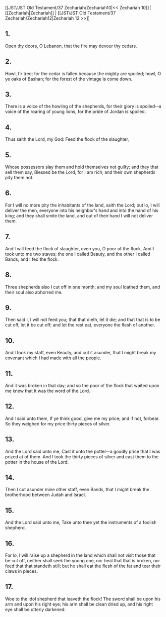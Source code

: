 [[JST/JST Old Testament/37 Zechariah/Zechariah10|<< Zechariah 10]] | [[Zechariah|Zechariah]] | [[JST/JST Old Testament/37 Zechariah/Zechariah12|Zechariah 12 >>]]
## 1.
Open thy doors, O Lebanon, that the fire may devour thy cedars.
## 2.
Howl, fir tree; for the cedar is fallen because the mighty are spoiled; howl, O ye oaks of Bashan; for the forest of the vintage is come down.
## 3.
There is a voice of the howling of the shepherds, for their glory is spoiled\--a voice of the roaring of young lions, for the pride of Jordan is spoiled.
## 4.
Thus saith the Lord, my God: Feed the flock of the slaughter,
## 5.
Whose possessors slay them and hold themselves not guilty; and they that sell them say, Blessed be the Lord, for I am rich; and their own shepherds pity them not.
## 6.
For I will no more pity the inhabitants of the land, saith the Lord; but lo, I will deliver the men, everyone into his neighbor\'s hand and into the hand of his king; and they shall smite the land, and out of their hand I will not deliver them.
## 7.
And I will feed the flock of slaughter, even you, O poor of the flock. And I took unto me two staves; the one I called Beauty, and the other I called Bands; and I fed the flock.
## 8.
Three shepherds also I cut off in one month; and my soul loathed them, and their soul also abhorred me.
## 9.
Then said I, I will not feed you; that that dieth, let it die; and that that is to be cut off, let it be cut off; and let the rest eat, everyone the flesh of another.
## 10.
And I took my staff, even Beauty, and cut it asunder, that I might break my covenant which I had made with all the people.
## 11.
And it was broken in that day; and so the poor of the flock that waited upon me knew that it was the word of the Lord.
## 12.
And I said unto them, If ye think good, give me my price; and if not, forbear. So they weighed for my price thirty pieces of silver.
## 13.
And the Lord said unto me, Cast it unto the potter\--a goodly price that I was prized at of them. And I took the thirty pieces of silver and cast them to the potter in the house of the Lord.
## 14.
Then I cut asunder mine other staff, even Bands, that I might break the brotherhood between Judah and Israel.
## 15.
And the Lord said unto me, Take unto thee yet the instruments of a foolish shepherd.
## 16.
For lo, I will raise up a shepherd in the land which shall not visit those that be cut off, neither shall seek the young one, nor heal that that is broken, nor feed that that standeth still; but he shall eat the flesh of the fat and tear their claws in pieces.
## 17.
Woe to the idol shepherd that leaveth the flock! The sword shall be upon his arm and upon his right eye; his arm shall be clean dried up, and his right eye shall be utterly darkened.

